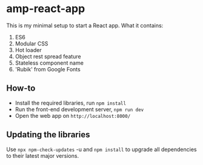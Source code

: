 # amp-react-app

This is my minimal setup to start a React app. What it contains:

1. ES6
2. Modular CSS
3. Hot loader
4. Object rest spread feature
5. Stateless component name
6. 'Rubik' from Google Fonts

## How-to

* Install the required libraries, run `npm install`
* Run the front-end development server, `npm run dev`
* Open the web app on `http://localhost:8000/`

## Updating the libraries

Use `npx npm-check-updates` -u and `npm install` to upgrade all dependencies to their latest major versions.